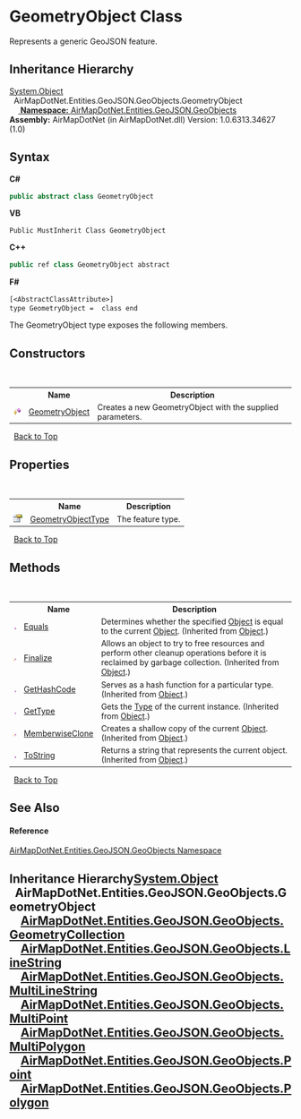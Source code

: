 # GeometryObject Class
 

Represents a generic GeoJSON feature.


## Inheritance Hierarchy
<a href="http://msdn2.microsoft.com/en-us/library/e5kfa45b" target="_blank">System.Object</a><br />&nbsp;&nbsp;AirMapDotNet.Entities.GeoJSON.GeoObjects.GeometryObject<br />&nbsp;&nbsp;&nbsp;&nbsp;<a href="#inheritance-hierarchy" />
**Namespace:**&nbsp;<a href="53277a20-13b4-4ad7-12a4-b69a3037c159">AirMapDotNet.Entities.GeoJSON.GeoObjects</a><br />**Assembly:**&nbsp;AirMapDotNet (in AirMapDotNet.dll) Version: 1.0.6313.34627 (1.0)

## Syntax

**C#**<br />
``` C#
public abstract class GeometryObject
```

**VB**<br />
``` VB
Public MustInherit Class GeometryObject
```

**C++**<br />
``` C++
public ref class GeometryObject abstract
```

**F#**<br />
``` F#
[<AbstractClassAttribute>]
type GeometryObject =  class end
```

The GeometryObject type exposes the following members.


## Constructors
&nbsp;<table><tr><th></th><th>Name</th><th>Description</th></tr><tr><td>![Protected method](media/protmethod.gif "Protected method")</td><td><a href="ca5c5811-ef69-7072-80d1-2b4e3c176f7b">GeometryObject</a></td><td>
Creates a new GeometryObject with the supplied parameters.</td></tr></table>&nbsp;
<a href="#geometryobject-class">Back to Top</a>

## Properties
&nbsp;<table><tr><th></th><th>Name</th><th>Description</th></tr><tr><td>![Public property](media/pubproperty.gif "Public property")</td><td><a href="02b650c8-1f38-39aa-f433-0f5f0b01c099">GeometryObjectType</a></td><td>
The feature type.</td></tr></table>&nbsp;
<a href="#geometryobject-class">Back to Top</a>

## Methods
&nbsp;<table><tr><th></th><th>Name</th><th>Description</th></tr><tr><td>![Public method](media/pubmethod.gif "Public method")</td><td><a href="http://msdn2.microsoft.com/en-us/library/bsc2ak47" target="_blank">Equals</a></td><td>
Determines whether the specified <a href="http://msdn2.microsoft.com/en-us/library/e5kfa45b" target="_blank">Object</a> is equal to the current <a href="http://msdn2.microsoft.com/en-us/library/e5kfa45b" target="_blank">Object</a>.
 (Inherited from <a href="http://msdn2.microsoft.com/en-us/library/e5kfa45b" target="_blank">Object</a>.)</td></tr><tr><td>![Protected method](media/protmethod.gif "Protected method")</td><td><a href="http://msdn2.microsoft.com/en-us/library/4k87zsw7" target="_blank">Finalize</a></td><td>
Allows an object to try to free resources and perform other cleanup operations before it is reclaimed by garbage collection.
 (Inherited from <a href="http://msdn2.microsoft.com/en-us/library/e5kfa45b" target="_blank">Object</a>.)</td></tr><tr><td>![Public method](media/pubmethod.gif "Public method")</td><td><a href="http://msdn2.microsoft.com/en-us/library/zdee4b3y" target="_blank">GetHashCode</a></td><td>
Serves as a hash function for a particular type.
 (Inherited from <a href="http://msdn2.microsoft.com/en-us/library/e5kfa45b" target="_blank">Object</a>.)</td></tr><tr><td>![Public method](media/pubmethod.gif "Public method")</td><td><a href="http://msdn2.microsoft.com/en-us/library/dfwy45w9" target="_blank">GetType</a></td><td>
Gets the <a href="http://msdn2.microsoft.com/en-us/library/42892f65" target="_blank">Type</a> of the current instance.
 (Inherited from <a href="http://msdn2.microsoft.com/en-us/library/e5kfa45b" target="_blank">Object</a>.)</td></tr><tr><td>![Protected method](media/protmethod.gif "Protected method")</td><td><a href="http://msdn2.microsoft.com/en-us/library/57ctke0a" target="_blank">MemberwiseClone</a></td><td>
Creates a shallow copy of the current <a href="http://msdn2.microsoft.com/en-us/library/e5kfa45b" target="_blank">Object</a>.
 (Inherited from <a href="http://msdn2.microsoft.com/en-us/library/e5kfa45b" target="_blank">Object</a>.)</td></tr><tr><td>![Public method](media/pubmethod.gif "Public method")</td><td><a href="http://msdn2.microsoft.com/en-us/library/7bxwbwt2" target="_blank">ToString</a></td><td>
Returns a string that represents the current object.
 (Inherited from <a href="http://msdn2.microsoft.com/en-us/library/e5kfa45b" target="_blank">Object</a>.)</td></tr></table>&nbsp;
<a href="#geometryobject-class">Back to Top</a>

## See Also


#### Reference
<a href="53277a20-13b4-4ad7-12a4-b69a3037c159">AirMapDotNet.Entities.GeoJSON.GeoObjects Namespace</a><br />

## Inheritance Hierarchy<a href="http://msdn2.microsoft.com/en-us/library/e5kfa45b" target="_blank">System.Object</a><br />&nbsp;&nbsp;AirMapDotNet.Entities.GeoJSON.GeoObjects.GeometryObject<br />&nbsp;&nbsp;&nbsp;&nbsp;<a href="e70aa6ad-6c53-9e7a-5aad-2d83a4a9c1e3">AirMapDotNet.Entities.GeoJSON.GeoObjects.GeometryCollection</a><br />&nbsp;&nbsp;&nbsp;&nbsp;<a href="74632d83-31f0-af68-c039-d256be6e59c5">AirMapDotNet.Entities.GeoJSON.GeoObjects.LineString</a><br />&nbsp;&nbsp;&nbsp;&nbsp;<a href="dc38c772-2fae-56f2-de65-d91ff42ed019">AirMapDotNet.Entities.GeoJSON.GeoObjects.MultiLineString</a><br />&nbsp;&nbsp;&nbsp;&nbsp;<a href="6fd2544f-55ad-17fc-1f44-f577a9a956a6">AirMapDotNet.Entities.GeoJSON.GeoObjects.MultiPoint</a><br />&nbsp;&nbsp;&nbsp;&nbsp;<a href="21b99ee1-e3dd-d330-734f-c43396f34c5d">AirMapDotNet.Entities.GeoJSON.GeoObjects.MultiPolygon</a><br />&nbsp;&nbsp;&nbsp;&nbsp;<a href="18a3ef36-c759-647e-b544-42f042f2d528">AirMapDotNet.Entities.GeoJSON.GeoObjects.Point</a><br />&nbsp;&nbsp;&nbsp;&nbsp;<a href="7c0a51c2-e5e6-9f74-2927-3130cb70daf9">AirMapDotNet.Entities.GeoJSON.GeoObjects.Polygon</a><br />